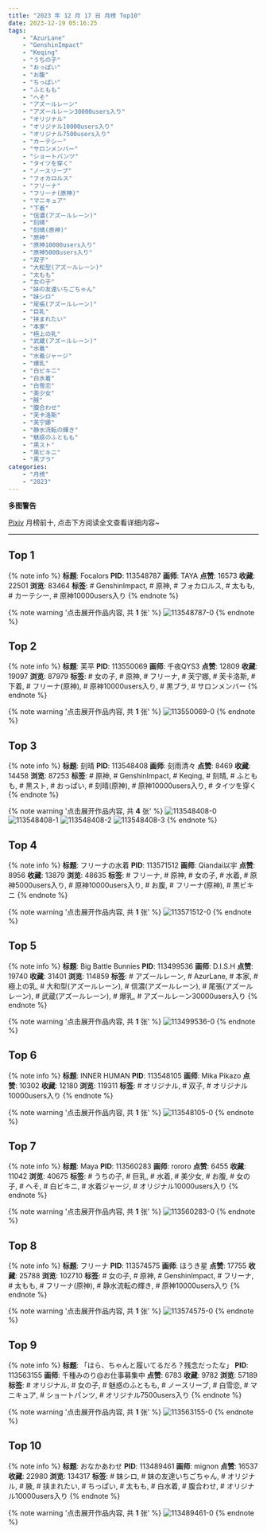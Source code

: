 ```yaml
---
title: "2023 年 12 月 17 日 月榜 Top10"
date: 2023-12-19 05:16:25
tags:
    - "AzurLane"
    - "GenshinImpact"
    - "Keqing"
    - "うちの子"
    - "おっぱい"
    - "お腹"
    - "ちっぱい"
    - "ふともも"
    - "へそ"
    - "アズールレーン"
    - "アズールレーン30000users入り"
    - "オリジナル"
    - "オリジナル10000users入り"
    - "オリジナル7500users入り"
    - "カーテシー"
    - "サロンメンバー"
    - "ショートパンツ"
    - "タイツを穿く"
    - "ノースリーブ"
    - "フォカロルス"
    - "フリーナ"
    - "フリーナ(原神)"
    - "マニキュア"
    - "下着"
    - "信濃(アズールレーン)"
    - "刻晴"
    - "刻晴(原神)"
    - "原神"
    - "原神10000users入り"
    - "原神5000users入り"
    - "双子"
    - "大和型(アズールレーン)"
    - "太もも"
    - "女の子"
    - "妹の友達いちごちゃん"
    - "妹シロ"
    - "尾張(アズールレーン)"
    - "巨乳"
    - "挟まれたい"
    - "本家"
    - "極上の乳"
    - "武蔵(アズールレーン)"
    - "水着"
    - "水着ジャージ"
    - "爆乳"
    - "白ビキニ"
    - "白水着"
    - "白雪恋"
    - "美少女"
    - "腋"
    - "腹合わせ"
    - "芙卡洛斯"
    - "芙宁娜"
    - "静水流転の輝き"
    - "魅惑のふともも"
    - "黒スト"
    - "黒ビキニ"
    - "黒ブラ"
categories:
    - "月榜"
    - "2023"
---
```


<i class="fa fa-triangle-exclamation"></i>**多图警告**<i class="fa fa-triangle-exclamation"></i>

[Pixiv](https://www.pixiv.net/) 月榜前十, 点击下方阅读全文查看详细内容~

<!-- more -->

---

## Top 1

{% note info %}
**标题**: Focalors
**PID**: 113548787 **画师**: TAYA
**点赞**: 16573 **收藏**: 22501 **浏览**: 83464
**标签**: # GenshinImpact, # 原神, # フォカロルス, # 太もも, # カーテシー, # 原神10000users入り
{% endnote %}

{% note warning '点击展开作品内容, 共 **1** 张' %}
![113548787-0](https://i.pixiv.re/img-original/img/2023/11/20/00/10/57/113548787_p0.jpg)
{% endnote %}

## Top 2

{% note info %}
**标题**: 芙平
**PID**: 113550069 **画师**: 千夜QYS3
**点赞**: 12809 **收藏**: 19097 **浏览**: 87979
**标签**: # 女の子, # 原神, # フリーナ, # 芙宁娜, # 芙卡洛斯, # 下着, # フリーナ(原神), # 原神10000users入り, # 黒ブラ, # サロンメンバー
{% endnote %}

{% note warning '点击展开作品内容, 共 **1** 张' %}
![113550069-0](https://i.pixiv.re/img-original/img/2023/11/20/12/18/13/113550069_p0.jpg)
{% endnote %}

## Top 3

{% note info %}
**标题**: 刻晴
**PID**: 113548408 **画师**: 刻雨清々
**点赞**: 8469 **收藏**: 14458 **浏览**: 87253
**标签**: # 原神, # GenshinImpact, # Keqing, # 刻晴, # ふともも, # 黒スト, # おっぱい, # 刻晴(原神), # 原神10000users入り, # タイツを穿く
{% endnote %}

{% note warning '点击展开作品内容, 共 **4** 张' %}
![113548408-0](https://i.pixiv.re/img-original/img/2023/11/20/00/02/21/113548408_p0.png)
![113548408-1](https://i.pixiv.re/img-original/img/2023/11/20/00/02/21/113548408_p1.png)
![113548408-2](https://i.pixiv.re/img-original/img/2023/11/20/00/02/21/113548408_p2.png)
![113548408-3](https://i.pixiv.re/img-original/img/2023/11/20/00/02/21/113548408_p3.png)
{% endnote %}

## Top 4

{% note info %}
**标题**: フリーナの水着
**PID**: 113571512 **画师**: Qiandai以宇
**点赞**: 8956 **收藏**: 13879 **浏览**: 48635
**标签**: # フリーナ, # 原神, # 女の子, # 水着, # 原神5000users入り, # 原神10000users入り, # お腹, # フリーナ(原神), # 黒ビキニ
{% endnote %}

{% note warning '点击展开作品内容, 共 **1** 张' %}
![113571512-0](https://i.pixiv.re/img-original/img/2023/11/20/22/29/23/113571512_p0.png)
{% endnote %}

## Top 5

{% note info %}
**标题**: Big Battle Bunnies
**PID**: 113499536 **画师**: D.I.S.H
**点赞**: 19740 **收藏**: 31401 **浏览**: 114859
**标签**: # アズールレーン, # AzurLane, # 本家, # 極上の乳, # 大和型(アズールレーン), # 信濃(アズールレーン), # 尾張(アズールレーン), # 武蔵(アズールレーン), # 爆乳, # アズールレーン30000users入り
{% endnote %}

{% note warning '点击展开作品内容, 共 **1** 张' %}
![113499536-0](https://i.pixiv.re/img-original/img/2023/11/18/13/39/46/113499536_p0.jpg)
{% endnote %}

## Top 6

{% note info %}
**标题**: INNER HUMAN
**PID**: 113548105 **画师**: Mika Pikazo
**点赞**: 10302 **收藏**: 12180 **浏览**: 119311
**标签**: # オリジナル, # 双子, # オリジナル10000users入り
{% endnote %}

{% note warning '点击展开作品内容, 共 **1** 张' %}
![113548105-0](https://i.pixiv.re/img-original/img/2023/11/20/00/00/09/113548105_p0.png)
{% endnote %}

## Top 7

{% note info %}
**标题**: Maya
**PID**: 113560283 **画师**: rororo
**点赞**: 6455 **收藏**: 11042 **浏览**: 40675
**标签**: # うちの子, # 巨乳, # 水着, # 美少女, # お腹, # 女の子, # へそ, # 白ビキニ, # 水着ジャージ, # オリジナル10000users入り
{% endnote %}

{% note warning '点击展开作品内容, 共 **1** 张' %}
![113560283-0](https://i.pixiv.re/img-original/img/2023/11/20/14/05/02/113560283_p0.jpg)
{% endnote %}

## Top 8

{% note info %}
**标题**: フリーナ
**PID**: 113574575 **画师**: ほうき星
**点赞**: 17755 **收藏**: 25788 **浏览**: 102710
**标签**: # 女の子, # 原神, # GenshinImpact, # フリーナ, # 太もも, # フリーナ(原神), # 静水流転の輝き, # 原神10000users入り
{% endnote %}

{% note warning '点击展开作品内容, 共 **1** 张' %}
![113574575-0](https://i.pixiv.re/img-original/img/2023/11/21/00/00/38/113574575_p0.jpg)
{% endnote %}

## Top 9

{% note info %}
**标题**: 「ほら、ちゃんと履いてるだろ？残念だったな」
**PID**: 113563155 **画师**: 千種みのり@お仕事募集中
**点赞**: 6783 **收藏**: 9782 **浏览**: 57189
**标签**: # オリジナル, # 女の子, # 魅惑のふともも, # ノースリーブ, # 白雪恋, # マニキュア, # ショートパンツ, # オリジナル7500users入り
{% endnote %}

{% note warning '点击展开作品内容, 共 **1** 张' %}
![113563155-0](https://i.pixiv.re/img-original/img/2023/11/20/17/14/50/113563155_p0.jpg)
{% endnote %}

## Top 10

{% note info %}
**标题**: おなかあわせ
**PID**: 113489461 **画师**: mignon
**点赞**: 16537 **收藏**: 22980 **浏览**: 134317
**标签**: # 妹シロ, # 妹の友達いちごちゃん, # オリジナル, # 腋, # 挟まれたい, # ちっぱい, # 太もも, # 白水着, # 腹合わせ, # オリジナル10000users入り
{% endnote %}

{% note warning '点击展开作品内容, 共 **1** 张' %}
![113489461-0](https://i.pixiv.re/img-original/img/2023/11/18/01/33/38/113489461_p0.jpg)
{% endnote %}
